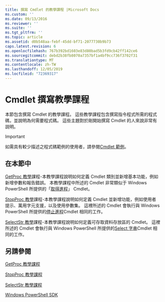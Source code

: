 ```yaml
---
title: 撰寫 Cmdlet 的教學課程 |Microsoft Docs
ms.custom: ''
ms.date: 09/13/2016
ms.reviewer: ''
ms.suite: ''
ms.tgt_pltfrm: ''
ms.topic: article
ms.assetid: d0b548aa-febf-45dd-bf71-2077730b9b73
caps.latest.revision: 6
ms.openlocfilehash: 767b392bd1603e83d80bad5b3fd9cb42ff142ce6
ms.sourcegitcommit: debd2b38fb8070a7357bf1a4bf9cc736f3702f31
ms.translationtype: MT
ms.contentlocale: zh-TW
ms.lasthandoff: 12/05/2019
ms.locfileid: "72369317"
---
```

# <a name="tutorials-for-writing-cmdlets"></a>Cmdlet 撰寫教學課程

本節包含撰寫 Cmdlet 的教學課程。 這些教學課程包含撰寫指令程式所需的程式碼，並說明為何需要程式碼。 這些主題對於剛開始撰寫 Cmdlet 的人來說非常有説明。

> [!IMPORTANT]
> 如需具有較少描述之程式碼範例的使用者，請參閱[Cmdlet 範例](./cmdlet-samples.md)。

## <a name="in-this-section"></a>在本節中

[GetProc 教學](./getproc-tutorial.md)課程-本教學課程說明如何定義 Cmdlet 類別並新增基本功能，例如新增參數和報告錯誤。 本教學課程中所述的 Cmdlet 非常類似于 Windows PowerShell 所提供的「[取得進程](/powershell/module/Microsoft.PowerShell.Management/Get-Process)」 Cmdlet。

[StopProc 教學](./stopproc-tutorial.md)課程-本教學課程說明如何定義 Cmdlet 並新增功能，例如使用者提示、萬用字元支援，以及使用參數集。 這裡所述的 Cmdlet 會執行與 Windows PowerShell 所提供的[停止進程](/powershell/module/Microsoft.PowerShell.Management/Stop-Process)Cmdlet 相同的工作。

[SelectStr 教學](./selectstr-tutorial.md)課程-本教學課程說明如何定義可存取資料存放區的 Cmdlet。 這裡所述的 Cmdlet 會執行與 Windows PowerShell 所提供的[Select 字串](/powershell/module/microsoft.powershell.utility/select-string)Cmdlet 相同的工作。

## <a name="see-also"></a>另請參閱

[GetProc 教學課程](./getproc-tutorial.md)

[StopProc 教學課程](./stopproc-tutorial.md)

[SelectStr 教學課程](./selectstr-tutorial.md)

[Windows PowerShell SDK](../windows-powershell-reference.md)
